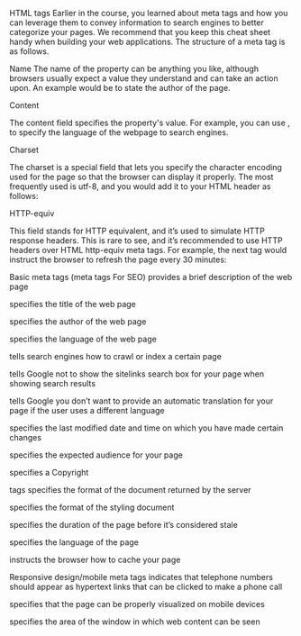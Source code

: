 HTML <meta> tags
Earlier in the course, you learned about meta tags and how you can leverage them to convey information to search engines to better categorize your pages. We recommend that you keep this cheat sheet handy when building your web applications. The structure of a meta tag is as follows.

Name
The name of the property can be anything you like, although browsers usually expect a value they understand and can take an action upon. An example would be <meta name="author" content="name"> to state the author of the page.

Content

The content field specifies the property's value. For example, you can use <meta name="language" content="english">, to specify the language of the webpage to search engines.

Charset

The charset is a special field that lets you specify the character encoding used for the page so that the browser can display it properly. The most frequently used is utf-8, and you would add it to your HTML header as follows: <meta charset="UTF-8">  

HTTP-equiv

This field stands for HTTP equivalent, and it’s used to simulate HTTP response headers. This is rare to see, and it’s recommended to use HTTP headers over HTML http-equiv meta tags. For example, the next tag would instruct the browser to refresh the page every 30 minutes: <meta http-equiv="refresh" content="30">

Basic meta tags (meta tags For SEO)
<meta name="description"/> provides a brief description of the web page

<meta name=”title”/> specifies the title of the web page

<meta name="author" content="name"> specifies the author of the web page  

<meta name="language" content="english"> specifies the language of the web page

<meta name="robots" content="index,follow" /> tells search engines how to crawl or index a certain page

<meta name="google"/> tells Google not to show the sitelinks search box for your page when showing search results

<meta name="googlebot" content=”notranslate” /> tells Google you don’t want to provide an automatic translation for your page if the user uses a different language  

<meta name="revised" content="Sunday, July 18th, 2010, 5:15 pm" /> specifies the last modified date and time on which you have made certain changes

<meta name="rating" content="safe for kids"> specifies the expected audience for your page

<meta name="copyright" content="Copyright 2022"> specifies a Copyright

<meta http-equiv="..."/> tags
 <meta http-equiv="content-type" content="text/html"> specifies the format of the document returned by the server

<meta http-equiv="default-style"/>  specifies the format of the styling document

<meta http-equiv="refresh"/> specifies the duration of the page before it’s considered stale

<meta http-equiv=”Content-language”/> specifies the language of the page

<meta http-equiv="Cache-Control" content="no-cache"> instructs the browser how to cache your page

Responsive design/mobile meta tags
<meta name="format-detection" content="telephone=yes"/> indicates that telephone numbers should appear as hypertext links that can be clicked to make a phone call

<meta name="HandheldFriendly" content="true"/> specifies that the page can be properly visualized on mobile devices

<meta name="viewport" content="width=device-width, initial-scale=1.0"/> specifies the area of the window in which web content can be seen

